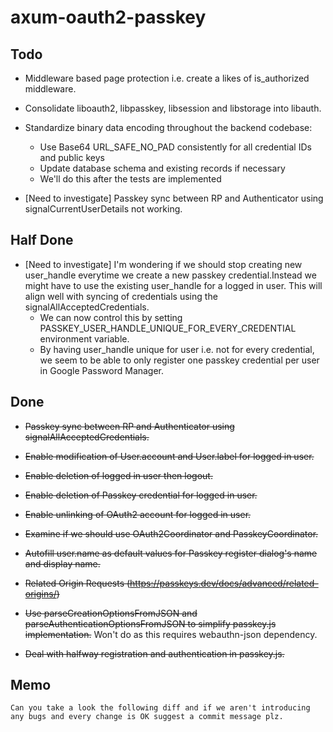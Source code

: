 # axum-oauth2-passkey

## Todo

- Middleware based page protection i.e. create a likes of is_authorized middleware.
- Consolidate liboauth2, libpasskey, libsession and libstorage into libauth.
- Standardize binary data encoding throughout the backend codebase:
  - Use Base64 URL_SAFE_NO_PAD consistently for all credential IDs and public keys
  - Update database schema and existing records if necessary
  - We'll do this after the tests are implemented

- [Need to investigate] Passkey sync between RP and Authenticator using signalCurrentUserDetails not working.

## Half Done

- [Need to investigate] I'm wondering if we should stop creating new user_handle everytime we create a new passkey credential.Instead we might have to use the existing user_handle for a logged in user. This will align well with syncing of credentials using the signalAllAcceptedCredentials.
  - We can now control this by setting PASSKEY_USER_HANDLE_UNIQUE_FOR_EVERY_CREDENTIAL environment variable.
  - By having user_handle unique for user i.e. not for every credential, we seem to be able to only register one passkey credential per user in Google Password Manager.

## Done

- ~~Passkey sync between RP and Authenticator using signalAllAcceptedCredentials.~~
- ~~Enable modification of User.account and User.label for logged in user.~~
- ~~Enable deletion of logged in user then logout.~~

- ~~Enable deletion of Passkey credential for logged in user.~~
- ~~Enable unlinking of OAuth2 account for logged in user.~~
- ~~Examine if we should use OAuth2Coordinator and PasskeyCoordinator.~~
- ~~Autofill user.name as default values for Passkey register dialog's name and display name.~~
- ~~Related Origin Requests
(https://passkeys.dev/docs/advanced/related-origins/)~~
- ~~Use parseCreationOptionsFromJSON and parseAuthenticationOptionsFromJSON to simplify passkey.js implementation.~~ Won't do as this requires webauthn-json dependency.
- ~~Deal with halfway registration and authentication in passkey.js.~~

## Memo

```text
Can you take a look the following diff and if we aren't introducing any bugs and every change is OK suggest a commit message plz.

```
